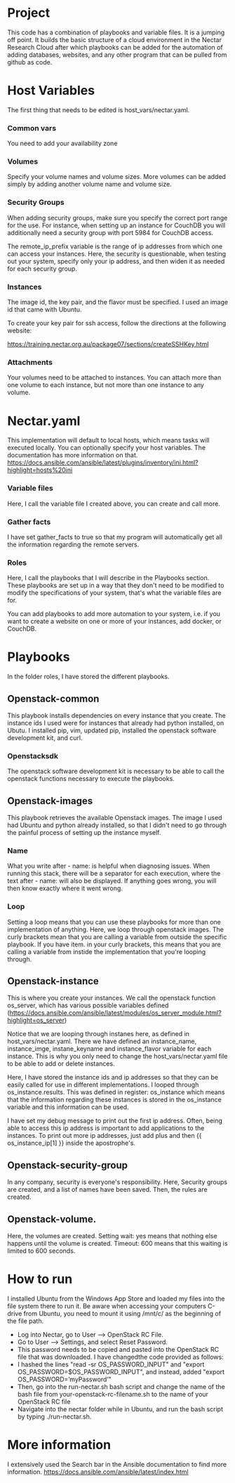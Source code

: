 # Project
This code has a combination of playbooks and variable files. It is a jumping off point. It builds the basic structure of a cloud environment in the Nectar Research Cloud after which playbooks can be added for the automation of adding databases, websites, and any other program that can be pulled from github as code.

# Host Variables

The first thing that needs to be edited is host_vars/nectar.yaml.

### Common vars
You need to add your availability zone

### Volumes

Specify your volume names and volume sizes. More volumes can be added simply by adding another volume name and volume size. 

### Security Groups

When adding security groups, make sure you specify the correct port range for the use. For instance, when setting up an instance for CouchDB you will additionally need a security group with port 5984 for CouchDB access.

The remote_ip_prefix variable is the range of ip addresses from which one can access your instances. Here, the security is questionable, when testing out your system, specify only your ip address, and then widen it as needed for each security group.

### Instances

The image id, the key pair, and the flavor must be specified. I used an image id that came with Ubuntu.

To create your key pair for ssh access, follow the directions at the following website:

https://training.nectar.org.au/package07/sections/createSSHKey.html


### Attachments

Your volumes need to be attached to instances. You can attach more than one volume to each instance, but not more than one instance to any volume.

# Nectar.yaml

This implementation will default to local hosts, which means tasks will executed locally. You can optionally specify your host variables. The documentation has more information on that. https://docs.ansible.com/ansible/latest/plugins/inventory/ini.html?highlight=hosts%20ini

### Variable files

Here, I call the variable file I created above, you can create and call more.

### Gather facts

I have set gather_facts to true so that my program will automatically get all the information regarding the remote servers.

### Roles

Here, I call the playbooks that I will describe in the Playbooks section. These playbooks are set up in a way that they don't need to be modified to modify the specifications of your system, that's what the variable files are for.

You can add playbooks to add more automation to your system, i.e. if you want to create a website on one or more of your instances, add docker, or CouchDB.

# Playbooks

In the folder roles, I have stored the different playbooks. 

## Openstack-common

This playbook installs dependencies on every instance that you create. The instance ids I used were for instances that already had python installed, on Ubutu. I installed pip, vim, updated pip, installed the openstack software development kit, and curl.

### Openstacksdk

The openstack software development kit is necessary to be able to call the openstack functions necessary to execute the playbooks.

## Openstack-images

This playbook retrieves the available Openstack images. The image I used had Ubuntu and python already installed, so that I didn't need to go through the painful process of setting up the instance myself.

### Name

What you write after - name: is helpful when diagnosing issues. When running this stack, there will be a separator for each execution, where the text after - name: will also be displayed. If anything goes wrong, you will then know exactly where it went wrong.

### Loop

Setting a loop means that you can use these playbooks for more than one implementation of anything. Here, we loop through openstack images. The curly brackets mean that you are calling a variable from outside the specific playbook. If you have item. in your curly brackets, this means that you are calling a variable from instide the implementation that you're looping through.

## Openstack-instance

This is where you create your instances. We call the openstack function os_server, which has various possible variables defined (https://docs.ansible.com/ansible/latest/modules/os_server_module.html?highlight=os_server)

Notice that we are looping through instanes here, as defined in host_vars/nectar.yaml. There we have defined an instance_name, instance_imge, instane_keyname and instance_flavor variable for each instance. This is why you only need to change the host_vars/nectar.yaml file to be able to add or delete instances.

Here, I have stored the instance ids and ip addresses so that they can be easily called for use in different implementations. I looped through os_instance.results. This was defined in register: os_instance which means that the information regarding these instances is stored in the os_instance variable and this information can be used. 

I have set my debug message to print out the first ip address. Often, being able to access this ip address is important to add applications to the instances. To print out more ip addresses, just add plus and then {{ os_instance_ip[1] }} inside the apostrophe's.

## Openstack-security-group

In any company, security is everyone's responsibility. Here, Security groups are created, and a list of names have been saved. Then, the rules are created.

## Openstack-volume.

Here, the volumes are created. Setting wait: yes means that nothing else happens until the volume is created. Timeout: 600 means that this waiting is limited to 600 seconds.


# How to run

I installed Ubuntu from the Windows App Store and loaded my files into the file system there to run it. Be aware when accessing your computers C-drive from Ubuntu, you need to mount it using /mnt/c/ as the beginning of the file path.

* Log into Nectar, go to User –> OpenStack RC File.
* Go to User –> Settings, and select Reset Password.
* This password needs to be copied and pasted into the OpenStack RC file that was downloaded. I have changedthe code provided as follows:
* I hashed the lines "read -sr OS_PASSWORD_INPUT" and "export OS_PASSWORD=$OS_PASSWORD_INPUT", and instead, added "export OS_PASSWORD=’myPassword’"
* Then, go into the run-nectar.sh bash script and change the name of the bash file from your-openstack-rc-filename.sh to the name of your OpenStack RC file
* Navigate into the nectar folder while in Ubuntu, and run the bash script by typing ./run-nectar.sh.

# More information

I extensively used the Search bar in the Ansible documentation to find more information.
https://docs.ansible.com/ansible/latest/index.html
